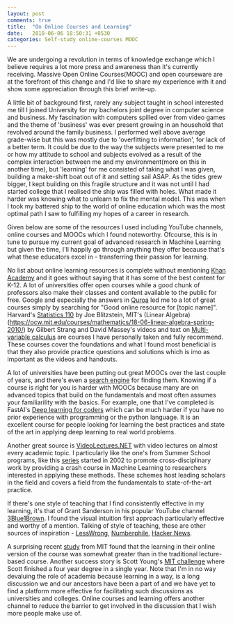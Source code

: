 ```yaml
---
layout: post
comments: true
title:  "On Online Courses and Learning"
date:   2018-06-06 18:50:31 +0530
categories: Self-study online-courses MOOC
---
```

We are undergoing a revolution in terms of knowledge exchange which I believe requires a lot more press and awareness than it's currently receiving. Massive Open Online Courses(MOOC) and open courseware are at the forefront of this change and I'd like to share my experience with it and show some appreciation through this brief write-up.  

A little bit of background first, rarely any subject taught in school interested me till I joined University for my bachelors joint degree in computer science and business. My fascination with computers spilled over from video games and the theme of 'business' was ever present growing in an household that revolved around the family business. I performed well above average grade-wise but this was mostly due to 'overfitting to information', for lack of a better term. It could be due to the way the subjects were presented to me or how my attitude to school and subjects evolved as a result of the complex interaction between me and my environment(more on this in another time), but 'learning' for me consisted of taking what I was given, building a make-shift boat out of it and setting sail ASAP. As the tides grew bigger, I kept building on this fragile structure and it was not until I had started college that I realised the ship was filled with holes. What made it harder was knowing what to unlearn to fix the mental model. This was when I took my battered ship to the world of online education which was the most optimal path I saw to fulfilling my hopes of a career in research. 

Given below are some of the resources I used including YouTube channels, online courses and MOOCs which I found noteworthy. Ofcourse, this is in tune to pursue my current goal of advanced research in Machine Learning but given the time, I'll happily go through anything they offer because that's what these educators excel in - transferring their passion for learning.  

No list about online learning resources is complete without mentioning [Khan Academy](https://www.khanacademy.org/) and it goes without saying that it has some of the best content for K-12. A lot of universities offer open courses while a good chunk of professors also make their classes and content available to the public for free. Google and especially the answers in [Quroa](https://www.quora.com/) led me to a lot of great courses simply by searching for "Good online resource for [topic name]". Harvard's [Statistics 110](https://projects.iq.harvard.edu/stat110/home) by Joe Blitzstein, MIT's (Linear Algebra)(https://ocw.mit.edu/courses/mathematics/18-06-linear-algebra-spring-2010/) by Gilbert Strang and David Massey's videos and text on [Multi-variable calculus](http://centerofmath.org/videos/index.html#subject5) are courses I have personally taken and fully recommend. These courses cover the foundations and what I found most beneficial is that they also provide practice questions and solutions which is imo as important as the videos and handouts. 

A lot of universities have been putting out great MOOCs over the last couple of years, and there's even a [search engine](https://www.class-central.com) for finding them. Knowing if a course is right for you is harder with MOOCs because many are on advanced topics that build on the fundamentals and most often assumes your familiarility with the basics. For example, one that I've completed is FastAI's [Deep learning for coders](http://www.fast.ai/) which can be much harder if you have no prior experience with programming or the python language. It is an excellent course for people looking for learning the best practices and state of the art in applying deep learning to real world problems. 

Another great source is [VideoLectures.NET](http://videolectures.net/) with video lectures on almost every academic topic. I particularly like the one's from Summer School programs, like this [series](http://videolectures.net/site/search/?q=mlss) started in 2002 to promote cross-disciplinary work by providing a crash course in Machine Learning to researchers interested in applying these methods. These schemes host leading scholars in the field and covers a field from the fundamentals to state-of-the-art practice. 

If there's one style of teaching that I find consistently effective in my learning, it's that of Grant Sanderson in his popular YouTube channel [3Blue1Brown](https://www.youtube.com/channel/UCYO_jab_esuFRV4b17AJtAw/featured). I found the visual intuition first approach particularly effective and worthy of a mention. Talking of style of teaching, these are other sources of inspiration - [LessWrong](https://www.lesswrong.com), [Numberphile](https://www.youtube.com/user/numberphile), [Hacker News](https://news.ycombinator.com/).

A surprising recent [study](http://news.mit.edu/2014/study-shows-online-courses-effective-0924) from MIT found that the learning in their online version of the course was somewhat greater than in the traditional lecture-based course. Another success story is Scott Young's [MIT challenge](https://www.scotthyoung.com/blog/myprojects/mit-challenge-2/) where Scott finished a four year degree in a single year. Note that I'm in no way devaluing the role of academia because learning in a way, is a long discussion we and our ancestors have been a part of and we have yet to find a platform more effective for facilitating such discussions as universities and colleges. Online courses and learning offers another channel to reduce the barrier to get involved in the discussion that I wish more people make use of. 

